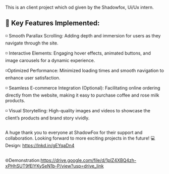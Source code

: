 This is an client project which od given by the Shadowfox, Ui/Ux intern.
## 🌟 Key Features Implemented:

◽ Smooth Parallax Scrolling: Adding depth and immersion for users as they navigate through the site.

◽ Interactive Elements: Engaging hover effects, animated buttons, and image carousels for a dynamic experience.

◽Optimized Performance: Minimized loading times and smooth navigation to enhance user satisfaction.

◽ Seamless E-commerce Integration (Optional): Facilitating online ordering directly from the website, making it easy to purchase coffee and rose milk products.

◽ Visual Storytelling: High-quality images and videos to showcase the client’s products and brand story vividly.


##
A huge thank you to everyone at ShadowFox for their support and collaboration. Looking forward to more exciting projects in the future!
 💻Design: https://lnkd.in/gEYqaDn4
 ##
 🌐Demonstration:https://drive.google.com/file/d/1plZ4XBQ4zh-xPHhSUT9fElYKySeN1b-P/view?usp=drive_link
